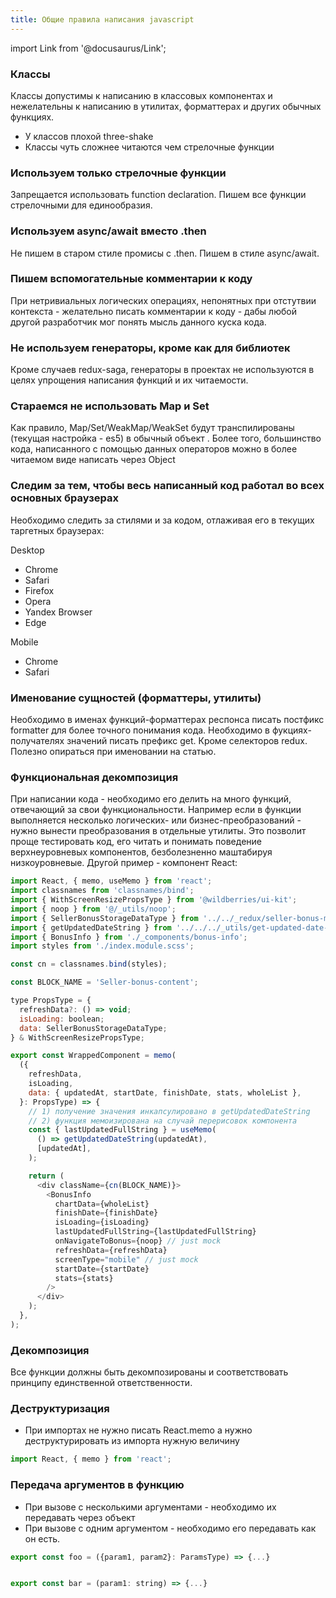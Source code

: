```yaml
---
title: Общие правила написания javascript
---
```


import Link from '@docusaurus/Link';

### Классы
Классы допустимы к написанию в классовых компонентах и нежелательны к написанию в утилитах, форматтерах и других обычных функциях. 
- У классов плохой three-shake
- Классы чуть сложнее читаются чем стрелочные функции

### Используем только стрелочные функции
Запрещается использовать function declaration. Пишем все функции стрелочными для единообразия.

### Используем async/await вместо .then
Не пишем в старом стиле промисы с .then. Пишем в стиле async/await.

### Пишем вспомогательные комментарии к коду
При нетривиальных логических операциях, непонятных при отстутвии контекста - желательно писать комментарии к коду - дабы любой другой разработчик мог понять мысль данного куска кода. 

### Не используем генераторы, кроме как для библиотек
Кроме случаев redux-saga, генераторы в проектах не используются в целях упрощения написания функций и их читаемости.

### Стараемся не использовать Map и Set
Как правило, Map/Set/WeakMap/WeakSet будут транспилированы (текущая настройка - es5) в обычный объект . Более того, большинство кода, написанного с помощью данных операторов можно в более читаемом виде написать через Object 

### Следим за тем, чтобы весь написанный код работал во всех основных браузерах
Необходимо следить за стилями и за кодом, отлаживая его в текущих таргетных браузерах:

Desktop
- Chrome
- Safari
- Firefox
- Opera
- Yandex Browser
- Edge

Mobile
- Chrome
- Safari


### Именование сущностей (форматтеры, утилиты)
Необходимо в именах функций-форматтерах респонса писать постфикс formatter для более точного понимания кода.
Необходимо в фукциях-получателях значений писать префикс get. Кроме селекторов redux.
Полезно опираться при именовании на <Link to='https://ymatuhin.ru/front-end/how-to-name-variables/'>статью</Link>.



### Функциональная декомпозиция
При написании кода - необходимо его делить на много функций, отвечающий за свои функциональности. Например если в функции выполняется несколько логических- или бизнес-преобразований - нужно вынести преобразования в отдельные утилиты. Это позволит проще тестировать код, его читать и понимать поведение верхнеуровневых компонентов, безболезненно маштабируя низкоуровневые.
Другой пример - компонент React:

```javascript
import React, { memo, useMemo } from 'react';
import classnames from 'classnames/bind';
import { WithScreenResizePropsType } from '@wildberries/ui-kit';
import { noop } from '@/_utils/noop';
import { SellerBonusStorageDataType } from '../../_redux/seller-bonus-module';
import { getUpdatedDateString } from '../../../_utils/get-updated-date-string';
import { BonusInfo } from './_components/bonus-info';
import styles from './index.module.scss';

const cn = classnames.bind(styles);

const BLOCK_NAME = 'Seller-bonus-content';

type PropsType = {
  refreshData?: () => void;
  isLoading: boolean;
  data: SellerBonusStorageDataType;
} & WithScreenResizePropsType;

export const WrappedComponent = memo(
  ({
    refreshData,
    isLoading,
    data: { updatedAt, startDate, finishDate, stats, wholeList },
  }: PropsType) => {
    // 1) получение значения инкапсулировано в getUpdatedDateString
    // 2) функция мемоизирована на случай перерисовок компонента
    const { lastUpdatedFullString } = useMemo(
      () => getUpdatedDateString(updatedAt),
      [updatedAt],
    );

    return (
      <div className={cn(BLOCK_NAME)}>
        <BonusInfo
          chartData={wholeList}
          finishDate={finishDate}
          isLoading={isLoading}
          lastUpdatedFullString={lastUpdatedFullString}
          onNavigateToBonus={noop} // just mock
          refreshData={refreshData}
          screenType="mobile" // just mock
          startDate={startDate}
          stats={stats}
        />
      </div>
    );
  },
);

```

### Декомпозиция
Все функции должны быть декомпозированы и соответствовать принципу единственной ответственности.

### Деструктуризация
- При импортах не нужно писать React.memo а нужно деструктурировать из импорта нужную величину
```javascript
import React, { memo } from 'react';
```

### Передача аргументов в функцию
- При вызове с несколькими аргументами - необходимо их передавать через объект
- При вызове с одним аргументом - необходимо его передавать как он есть.

```javascript
export const foo = ({param1, param2}: ParamsType) => {...}


export const bar = (param1: string) => {...}
```